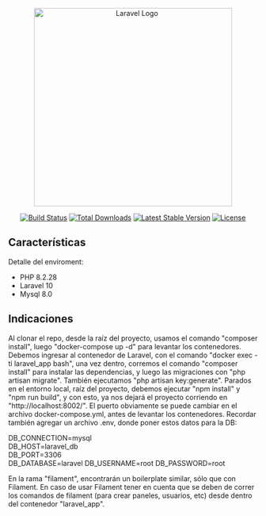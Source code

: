 <p align="center"><a href="https://laravel.com" target="_blank"><img src="https://raw.githubusercontent.com/laravel/art/master/logo-lockup/5%20SVG/2%20CMYK/1%20Full%20Color/laravel-logolockup-cmyk-red.svg" width="400" alt="Laravel Logo"></a></p>

<p align="center">
<a href="https://github.com/laravel/framework/actions"><img src="https://github.com/laravel/framework/workflows/tests/badge.svg" alt="Build Status"></a>
<a href="https://packagist.org/packages/laravel/framework"><img src="https://img.shields.io/packagist/dt/laravel/framework" alt="Total Downloads"></a>
<a href="https://packagist.org/packages/laravel/framework"><img src="https://img.shields.io/packagist/v/laravel/framework" alt="Latest Stable Version"></a>
<a href="https://packagist.org/packages/laravel/framework"><img src="https://img.shields.io/packagist/l/laravel/framework" alt="License"></a>
</p>

## Características

Detalle del enviroment:
 - PHP 8.2.28
 - Laravel 10
 - Mysql 8.0

## Indicaciones

Al clonar el repo, desde la raíz del proyecto, usamos el comando "composer install", luego "docker-compose up -d" para levantar los contenedores. Debemos ingresar al contenedor de Laravel, con el comando "docker exec -ti laravel_app bash", una vez dentro, corremos el comando "composer install" para instalar las dependencias, y luego las migraciones con "php artisan migrate". También ejecutamos "php artisan key:generate". Parados en el entorno local, raíz del proyecto, debemos ejecutar "npm install" y "npm run build", y con esto, ya nos dejará el proyecto corriendo en "http://localhost:8002/". El puerto obviamente se puede cambiar en el archivo docker-compose.yml, antes de levantar los contenedores.
Recordar también agregar un archivo .env, donde poner estos datos para la DB:

DB_CONNECTION=mysql
<br>
DB_HOST=laravel_db
<br>
DB_PORT=3306
<br>
DB_DATABASE=laravel
DB_USERNAME=root
DB_PASSWORD=root

En la rama "filament", encontrarán un boilerplate similar, sólo que con Filament. En caso de usar Filament tener en cuenta que se deben de correr los comandos de filament (para crear paneles, usuarios, etc) desde dentro del contenedor "laravel_app".

